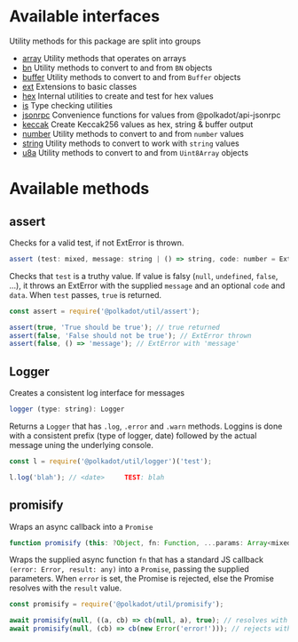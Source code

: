 # Available interfaces

Utility methods for this package are split into groups 

- [array](array.md) Utility methods that operates on arrays
- [bn](bn.md) Utility methods to convert to and from `BN` objects
- [buffer](buffer.md) Utility methods to convert to and from `Buffer` objects
- [ext](ext.md) Extensions to basic classes
- [hex](hex.md) Internal utilities to create and test for hex values
- [is](is.md) Type checking utilities
- [jsonrpc](jsonrpc.md) Convenience functions for values from @polkadot/api-jsonrpc
- [keccak](keccak.md) Create Keccak256 values as hex, string & buffer output
- [number](number.md) Utility methods to convert to and from `number` values
- [string](string.md) Utility methods to convert to work with `string` values
- [u8a](u8a.md) Utility methods to convert to and from `Uint8Array` objects

# Available methods

## assert

Checks for a valid test, if not ExtError is thrown. 

```js
assert (test: mixed, message: string | () => string, code: number = ExtError.CODES.ASSERT, data: mixed): void
```


Checks that `test` is a truthy value. If value is falsy (`null`, `undefined`, `false`, ...), it throws an ExtError with the supplied `message` and an optional `code` and `data`. When `test` passes, `true` is returned.

```js
const assert = require('@polkadot/util/assert');

assert(true, 'True should be true'); // true returned
assert(false, 'False should not be true'); // ExtError thrown
assert(false, () => 'message'); // ExtError with 'message'
```

## Logger

Creates a consistent log interface for messages 

```js
logger (type: string): Logger
```


Returns a `Logger` that has `.log`, `.error` and `.warn` methods. Loggins is done with a consistent prefix (type of logger, date) followed by the actual message uning the underlying console.

```js
const l = require('@polkadot/util/logger')('test');

l.log('blah'); // <date>     TEST: blah
```

## promisify

Wraps an async callback into a `Promise` 

```js
function promisify (this: ?Object, fn: Function, ...params: Array<mixed>): Promise<mixed>
```


Wraps the supplied async function `fn` that has a standard JS callback `(error: Error, result: any)` into a `Promise`, passing the supplied parameters. When `error` is set, the Promise is rejected, else the Promise resolves with the `result` value.

```js
const promisify = require('@polkadot/util/promisify');

await promisify(null, ((a, cb) => cb(null, a), true); // resolves with `true`
await promisify(null, (cb) => cb(new Error('error!'))); // rejects with `error!`
```